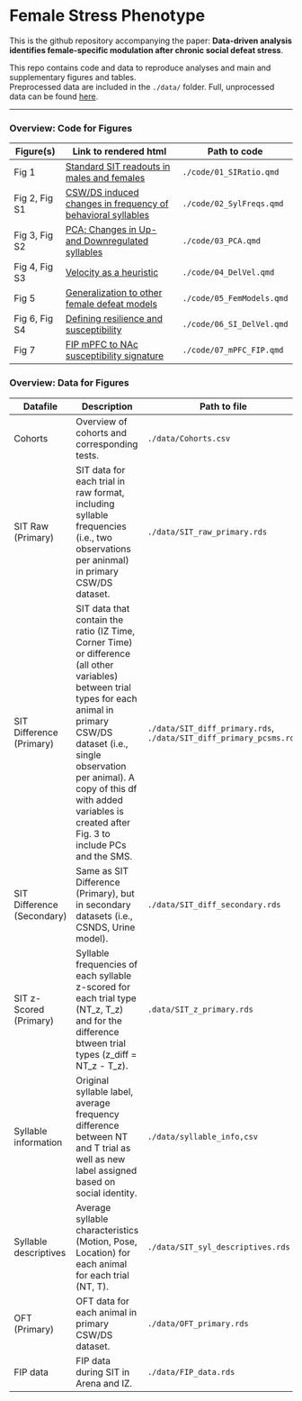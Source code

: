 # Female Stress Phenotype

This is the github repository accompanying the paper: **Data-driven analysis identifies female-specific modulation after chronic social defeat stress**.

This repo contains code and data to reproduce analyses and main and supplementary figures and tables.\
Preprocessed data are included in the `./data/` folder. 
Full, unprocessed data can be found [here](https://osf.io/g3brw/).

------------------------------------------------------------------------

### Overview: Code for Figures

| Figure(s)     | Link to rendered html                                       | Path to code              |
|---------------|-------------------------------------------------------------|---------------------------|
| Fig 1         | [Standard SIT readouts in males and females](https://heike-s.github.io/FemaleStressPhenotype/code/01_SIRatio.html)                     | `./code/01_SIRatio.qmd`   |
| Fig 2, Fig S1 | [CSW/DS induced changes in frequency of behavioral syllables](https://heike-s.github.io/FemaleStressPhenotype/code/02_SylFreqs.html)   | `./code/02_SylFreqs.qmd`  |
| Fig 3, Fig S2 | [PCA; Changes in Up- and Downregulated syllables](https://heike-s.github.io/FemaleStressPhenotype/code/03_PCA.html)                    | `./code/03_PCA.qmd`       |
| Fig 4, Fig S3 | [Velocity as a heuristic](https://heike-s.github.io/FemaleStressPhenotype/code/04_DelVel.html)                                         | `./code/04_DelVel.qmd`    |
| Fig 5         | [Generalization to other female defeat models](https://heike-s.github.io/FemaleStressPhenotype/code/05_FemModels.html)                 | `./code/05_FemModels.qmd` |
| Fig 6, Fig S4 | [Defining resilience and susceptibility](https://heike-s.github.io/FemaleStressPhenotype/code/06_SI_DelVel.html)                       | `./code/06_SI_DelVel.qmd` |
| Fig 7         | [FIP mPFC to NAc susceptibility signature](https://heike-s.github.io/FemaleStressPhenotype/code/07_mPFC_FIP.html)                      | `./code/07_mPFC_FIP.qmd`  |

### Overview: Data for Figures

| Datafile | Description | Path to file | Figures | 
|----------|-------------|--------------|---------|
| Cohorts | Overview of cohorts and corresponding tests. | `./data/Cohorts.csv` | |
| SIT Raw (Primary) | SIT data for each trial in raw format, including syllable frequencies (i.e., two observations per aninmal) in primary CSW/DS dataset. |`./data/SIT_raw_primary.rds`| 1,S1,S2,S3 |
| SIT Difference (Primary) | SIT data that contain the ratio (IZ Time, Corner Time) or difference (all other variables) between trial types for each animal in primary CSW/DS dataset (i.e., single observation per animal). A copy of this df with added variables is created after Fig. 3 to include PCs and the SMS. |`./data/SIT_diff_primary.rds`, `./data/SIT_diff_primary_pcsms.rds`| 1,2,3,4,5,6 |
| SIT Difference (Secondary) | Same as SIT Difference (Primary), but in secondary datasets (i.e., CSNDS, Urine model). |`./data/SIT_diff_secondary.rds`| 5,6 |
| SIT z-Scored (Primary) | Syllable frequencies of each syllable z-scored for each trial type (NT_z, T_z) and for the difference btween trial types (z_diff = NT_z - T_z). | `.data/SIT_z_primary.rds` | 2,3,S2 |
| Syllable information | Original syllable label, average frequency difference between NT and T trial as well as new label assigned based on social identity. | `./data/syllable_info,csv` | 3,4,5 |
| Syllable descriptives | Average syllable characteristics (Motion, Pose, Location) for each animal for each trial (NT, T). | `./data/SIT_syl_descriptives.rds` | 4 |
| OFT (Primary) | OFT data for each animal in primary CSW/DS dataset. | `./data/OFT_primary.rds` | S4 |
| FIP data | FIP data during SIT in Arena and IZ. | `./data/FIP_data.rds` | 7 |